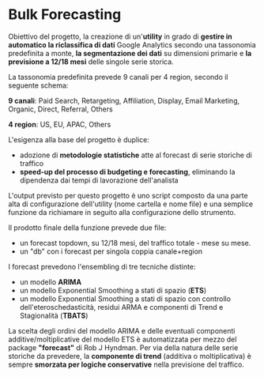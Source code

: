# Bulk Forecasting

Obiettivo del progetto, la creazione di un'<strong>utility</strong> in grado di <strong>gestire in automatico la riclassifica di dati</strong> Google Analytics secondo una tassonomia predefinita a monte, <strong>la segmentazione dei dati</strong> su dimensioni primarie e <strong>la previsione a 12/18 mesi</strong> delle singole serie storica.

La tassonomia predefinita prevede 9 canali per 4 region, secondo il seguente schema:

<strong>9 canali</strong>: Paid Search, Retargeting, Affiliation, Display, Email Marketing, Organic, Direct, Referral, Others

<strong>4 region</strong>: US, EU, APAC, Others

L'esigenza alla base del progetto è duplice:
- adozione di <strong>metodologie statistiche</strong> atte al forecast di serie storiche di traffico
- <strong>speed-up del processo di budgeting e forecasting</strong>, eliminando la dipendenza dai tempi di lavorazione dell'analista

L'output previsto per questo progetto è uno script composto da una parte alta di configurazione dell'utility (nome cartella e nome file) e una semplice funzione da richiamare in seguito alla configurazione dello strumento.

Il prodotto finale della funzione prevede due file:
- un forecast topdown, su 12/18 mesi, del traffico totale - mese su mese.
- un "db" con i forecast per singola coppia canale+region

I forecast prevedono l'ensembling di tre tecniche distinte:
- un modello <strong>ARIMA</strong>
- un modello Exponential Smoothing a stati di spazio (<strong>ETS</strong>)
- un modello Exponential Smoothing a stati di spazio con controllo dell'eteroschedasticità, residui ARMA e componenti di Trend e Stagionalità (<strong>TBATS</strong>)

La scelta degli ordini del modello ARIMA e delle eventuali componenti additive/moltiplicative del modello ETS è automatizzata per mezzo del package <strong>"forecast"</strong> di Rob J Hyndman. Per via della natura delle serie storiche da prevedere, la <strong>componente di trend</strong> (additiva o moltiplicativa) è sempre <strong>smorzata per logiche conservative</strong> nella previsione del traffico.

